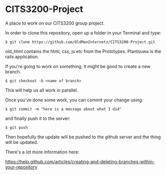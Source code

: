 CITS3200-Project
================

A place to work on our CITS3200 group project.

In order to clone this repository, open up a folder in your Terminal and type:

    $ git clone https://github.com/OldManInternetz/CITS3200-Project.git

old_html contains the html, css, js etc from the Prototypes. Plantsuwa is the rails application.

If you're going to work on something, it might be good to create a new branch.

    $ git checkout -b <name of branch>
    
This will help us all work in parallel.

Once you've done some work, you can commit your change using:

    $ git commit -m "here is a message about what I did"

and finally push it to the server:

    $ git push
    
Then hopefully the update will be pushed to the github server and the thing will be updated.

There's a lot more information here:

https://help.github.com/articles/creating-and-deleting-branches-within-your-repository
